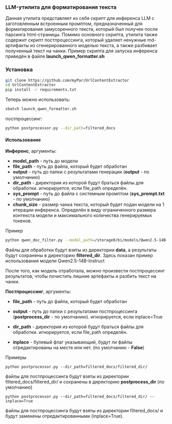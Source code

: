 ### LLM-утилита для форматирования текста
Данная утилита представляет из себя скрипт для инференса LLM с заготовленным встроенным промптом, предназначенный для форматирования замусоренного текста, который был получен после парсинга html-страницы. Помимо основного скрипта, утилита также содержит скрипт постпроцессинга, который удаляет ненужные md-артифакты из сгенерированного моделью текста, а также разбивает полученный текст на чанки. Пример скрипта для запуска инференса приведён в файле **launch_qwen_formatter.sh**

### Установка
```bash
git clone https://github.com/myPar/UrlContentExtractor
cd UrlContentExtractor
pip install -r requirements.txt
```
Теперь можно использовать:
```bash
sbatch launch_qwen_formatter.sh
```
постпроцессинг:
```bash
python postprocessor.py --dir_path=filtered_docs
```

#### Использование
**Инференс**, аргументы:

* __model_path__ - путь до модели
* __file_path__ - путь до файла, который будет обработан
* __output__ - путь до папки с результатами генерации (**output** - по умолчанию)
* __dir_path__ - директория из которой будут браться файлы для обработки. игнорируется, если file_path определён.
* __sys_prompt__ - путь до файла с системным промптом (**sys_prompt.txt** - по умолчанию)
* __chunk_size__ - размер чанка текста, который будет подан модели на 1 итерации инференса. Определён в виду ограниченного размера контекста модели и максимального количества генерируемых токенов.

Пример
```bash
python qwen_doc_filter.py --model_path=/storage0/bi/models/Qwen2.5-14B-Instruct/ --dir_path=data --output=filtered_dir
```
Файлы для обработки будут взяты из директории **data**, а результаты будут сохранены в директорию **filtered_dir**. Здесь показан пример использования модели Qwen2.5-14B-Instruct

После того, как модель отработала, можно произвести постпроцессинг результатов, чтобы почистить лишние артефакты и разбить текст на чанки.

**Постпроцессинг**, аргументы:

* __file_path__ - путь до файла, который будет обработан
* __output__ - путь до папки с результатами постпроцессинга (**postprocess_dir** - по умолчанию). игнорируется, если inplace=True
* __dir_path__ - директория из которой будут браться файлы для обработки. игнорируется, если file_path определён.

* __inplace__ - булевый флаг указывающий, будут ли файлы отредактированы на месте или нет. (по умолчанию - **False**)

Примеры
```
python postprocessor.py --dir_path=filtered_docs/filtered_dir/
```
файлы для постпроцессинга будут взяты из директории filtered_docs/filtered_dir/ и сохранены в директорию **postprocess_dir** (по умолчанию)

```
python postprocessor.py --dir_path=filtered_docs/filtered_dir/ --inplace=True
```
файлы для постпроцессинга будут взяты из директории filtered_docs/ и будут заменены отредактированными (inplace=True).